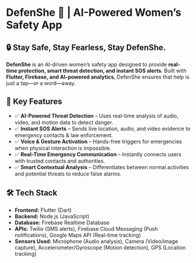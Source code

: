 # DefenShe 🚨 | AI-Powered Women’s Safety App 

## **🔒 Stay Safe, Stay Fearless, Stay DefenShe.**

**DefenShe** is an AI-driven women’s safety app designed to provide **real-time protection, smart threat detection, and instant SOS alerts**. Built with **Flutter, Firebase, and AI-powered analytics**, DefenShe ensures that help is just a tap—or a word—away.  

## **🌟 Key Features**  

- ✅ **AI-Powered Threat Detection** – Uses real-time analysis of audio, video, and motion data to detect danger.  
- ✅ **Instant SOS Alerts** – Sends live location, audio, and video evidence to emergency contacts & law enforcement.  
- ✅ **Voice & Gesture Activation** – Hands-free triggers for emergencies when physical interaction is impossible.  
- ✅ **Real-Time Emergency Communication** – Instantly connects users with trusted contacts and authorities.  
- ✅ **Smart Contextual Analysis** – Differentiates between normal activities and potential threats to reduce false alarms.  

## **🛠️ Tech Stack**  

- **Frontend:** Flutter (Dart)  
- **Backend:** Node.js (JavaScript)  
- **Database:** Firebase Realtime Database  
- **APIs:** Twilio (SMS alerts), Firebase Cloud Messaging (Push notifications), Google Maps API (Real-time tracking)  
- **Sensors Used:** Microphone (Audio analysis), Camera (Video/image capture), Accelerometer/Gyroscope (Motion detection), GPS (Location tracking)  
